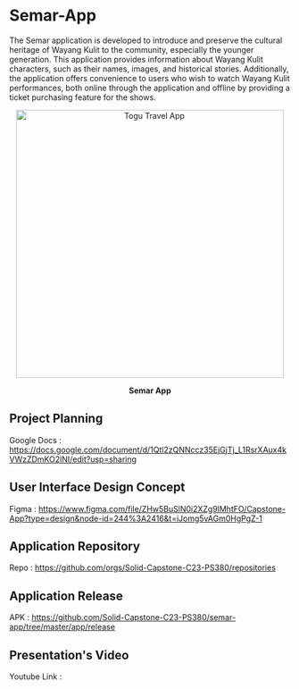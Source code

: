 # Semar-App
The Semar application is developed to introduce and preserve the cultural heritage of Wayang Kulit to the community, 
especially the younger generation. This application provides information about Wayang Kulit characters, such as their names, 
images, and historical stories. Additionally, the application offers convenience to users who wish to watch Wayang Kulit performances,
both online through the application and offline by providing a ticket purchasing feature for the shows.

<p align="center">
  <img src="https://github.com/Solid-Capstone-C23-PS380/semar-app/blob/master/app/assets/Semar_tn.png" width="480" title="Togu Travel App">
</p>
<p align="center"><b>Semar App</b></p>

## Project Planning
Google Docs : https://docs.google.com/document/d/1Qtl2zQNNccz35EjGjTj_L1RsrXAux4kVWzZDmKO2lNI/edit?usp=sharing

## User Interface Design Concept
Figma : https://www.figma.com/file/ZHw5BuSlN0i2XZg9lMhtFO/Capstone-App?type=design&node-id=244%3A2416&t=iJomg5vAGm0HgPgZ-1

## Application Repository
Repo : https://github.com/orgs/Solid-Capstone-C23-PS380/repositories

## Application Release
APK : https://github.com/Solid-Capstone-C23-PS380/semar-app/tree/master/app/release

## Presentation's Video
Youtube Link : 
